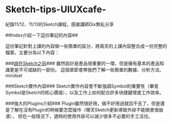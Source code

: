 # Sketch-tips-UIUXcafe-
紀錄11/12、11/13的Sketch課程，感謝講師Dix無私分享


##Index介紹一下這份筆記的內容##

這份筆記針對上課的內容做一些簡單的區分，將兩天的上課內容整合成一份完整的檔案，主要分為以下內容：

###[說在Sketch之前](#說在sketch之前)###
雖然設計是產品很重要的一環，但是擁有基本的產品知識更是不可或缺的一部份。
這個章節會帶我們了解一些簡單的數據、分析方法、mindset

###Sketch實作內容###
Sketch實作內容會不斷強調Symbol的重要性（畢竟Symbol是Sketch的核心價值），以及工作上如何配合許多快捷鍵增進工作效率。

###強大的Plugins介紹###
Plugin雖然很好用，搞不好用過就回不去了，但是還是了解在沒有Plugin的時候要怎麼操作（哪天Sketch更新導致外掛不能開會很崩潰），
但在一般情況下，適時的使用外掛可以減少很多不必要的手工活兒。
